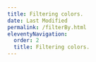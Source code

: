 ```yaml
---
title: Filtering colors.
date: Last Modified 
permalink: /filterBy.html
eleventyNavigation:
  order: 2
  title: Filtering colors.
---
```

